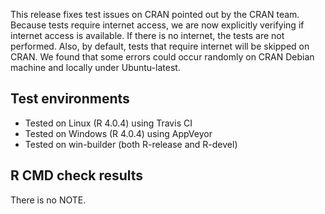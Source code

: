 This release fixes test issues on CRAN pointed out by the CRAN team. Because tests require internet access, we are now explicitly verifying if internet access is available. If there is no internet, the tests are not performed. Also, by default, tests that require internet will be skipped on CRAN. We found that some errors could occur randomly on CRAN Debian machine and locally under Ubuntu-latest.

## Test environments

* Tested on Linux (R 4.0.4) using Travis CI
* Tested on Windows (R 4.0.4) using AppVeyor
* Tested on win-builder (both R-release and R-devel)

## R CMD check results

There is no NOTE.